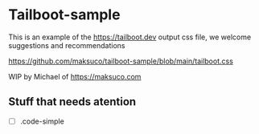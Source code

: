# Tailboot-sample
This is an example of the https://tailboot.dev output css file, we welcome suggestions and recommendations

https://github.com/maksuco/tailboot-sample/blob/main/tailboot.css


WIP by Michael of https://maksuco.com

## Stuff that needs atention
- [ ] .code-simple
